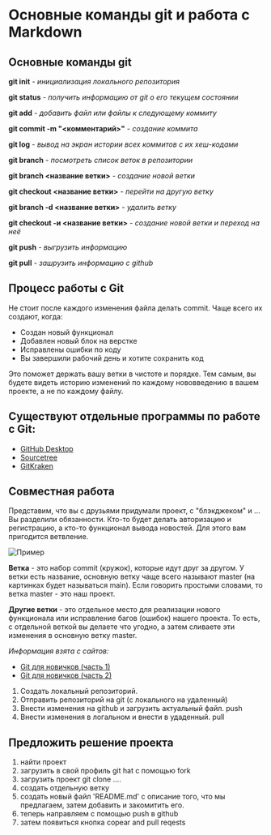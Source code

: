# Основные команды git и работа с Markdown

## Основные команды git
**git init** - *инициализация локального репозитория*

**git status** - *получить информацию от git о его текущем состоянии*

**git add** - *добавить файл или файлы к следующему коммиту*

**git commit -m "<комментарий>"** - *создание коммита*

**git log** - *вывод на экран истории всех коммитов с их хеш-кодами*

**git branch** - *посмотреть список веток в репозитории*

**git branch <название ветки>** - *создание новой ветки*

**git checkout <название ветки>** - *перейти на другую ветку*

**git branch -d <название ветки>** - *удалить ветку*

**git checkout -и <название ветки>** - *создание новой ветки и переход на неё*

**git push** - *выгрузить информацию*

**git pull** - *зашрузить информацию с github*


## Процесс работы с Git

Не стоит после каждого изменения файла делать commit. Чаще всего их создают, когда:
* Создан новый функционал
* Добавлен новый блок на верстке
* Исправлены ошибки по коду
* Вы завершили рабочий день и хотите сохранить код

Это поможет держать вашу ветки в чистоте и порядке. Тем самым, 
вы будете видеть историю изменений по каждому нововведению в вашем проекте, а не по каждому файлу.

## Существуют отдельные программы по работе с Git:

* [GitHub Desktop](https://desktop.github.com/) 
* [Sourcetree](https://www.sourcetreeapp.com/) 
* [GitKraken](https://www.gitkraken.com/)

## Совместная работа

Представим, что вы с друзьями придумали проект, с "блэкджеком" и ... 
Вы разделили обязанности. Кто-то будет делать авторизацию и регистрацию, а кто-то функционал вывода новостей. 
Для этого вам пригодится ветвление.

![Пример](1.png)

**Ветка** - это набор commit (кружок), которые идут друг за другом. 
У ветки есть название, основную ветку чаще всего называют master (на картинках будет называться main). 
Если говорить простыми словами, то ветка master - это наш проект.

**Другие ветки** - это отдельное место для реализации нового функционала или исправление багов (ошибок) нашего проекта. 
То есть, с отдельной веткой вы делаете что угодно, а затем сливаете эти изменения в основную ветку master.

*Информация взята с сайтов:*
* [Git для новичков (часть 1)](https://habr.com/ru/post/541258/)
* [Git для новичков (часть 2)](https://habr.com/ru/post/542616/)

1. Создать локальный репозиторий.
2. Отправить репозиторий на git (с локального на удаленный)
3. Внести изменения на github и загрузить актуальный файл. push
4. Внести изменения в логальном и внести в удаденный. pull

## Предложить решение проекта

1. найти проект
2. загрузить в свой профиль git hat с помощью fork
3. загрузить проект git clone ....
4. создать отдельную ветку
3. создать новый файл 'README.md' с описание того, что мы предлагаем, затем добавить и  закомитить его.
4. теперь направляем с помощью push в github
5. затем появиться кнопка copear and pull reqests
